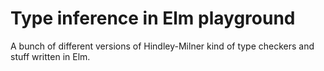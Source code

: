 # Type inference in Elm playground

A bunch of different versions of Hindley-Milner kind of type checkers 
and stuff written in Elm.